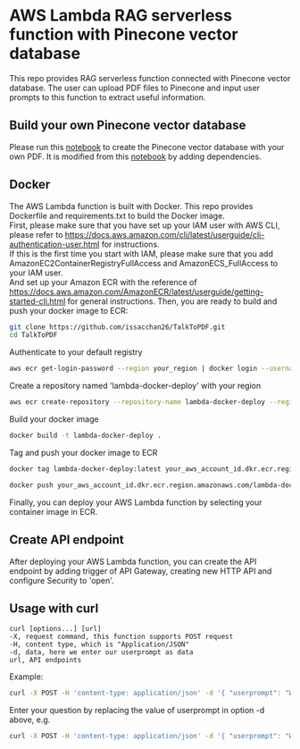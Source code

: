 # AWS Lambda RAG serverless function with Pinecone vector database
This repo provides RAG serverless function connected with Pinecone vector database. The user can upload PDF files to Pinecone and input user prompts to this function to extract useful information.

## Build your own Pinecone vector database
Please run this [notebook](https://colab.research.google.com/drive/16Dj6xKIqDUL9Csu5tAEeo3n7x10h0tvZ?usp=sharing) to create the Pinecone vector database with your own PDF. It is modified from this [notebook](https://github.com/gkamradt/langchain-tutorials/blob/main/data_generation/Ask%20A%20Book%20Questions.ipynb) by adding dependencies.

## Docker
The AWS Lambda function is built with Docker. This repo provides Dockerfile and requirements.txt to build the Docker image.  
First, please make sure that you have set up your IAM user with AWS CLI, please refer to https://docs.aws.amazon.com/cli/latest/userguide/cli-authentication-user.html for instructions.  
If this is the first time you start with IAM, please make sure that you add AmazonEC2ContainerRegistryFullAccess and AmazonECS_FullAccess to your IAM user.  
And set up your Amazon ECR with the reference of https://docs.aws.amazon.com/AmazonECR/latest/userguide/getting-started-cli.html for general instructions. Then, you are ready to build and push your docker image to ECR:  
```bash
git clone https://github.com/issacchan26/TalkToPDF.git
cd TalkToPDF
```
Authenticate to your default registry
```bash
aws ecr get-login-password --region your_region | docker login --username AWS --password-stdin your_aws_account_id.dkr.ecr.region.amazonaws.com
```
Create a repository named 'lambda-docker-deploy' with your region
```bash
aws ecr create-repository --repository-name lambda-docker-deploy --region your_region
```
Build your docker image
```bash
docker build -t lambda-docker-deploy .
```
Tag and push your docker image to ECR
```bash
docker tag lambda-docker-deploy:latest your_aws_account_id.dkr.ecr.region.amazonaws.com/lambda-docker-deploy:latest
```
```bash
docker push your_aws_account_id.dkr.ecr.region.amazonaws.com/lambda-docker-deploy:latest
```
Finally, you can deploy your AWS Lambda function by selecting your container image in ECR.
## Create API endpoint
After deploying your AWS Lambda function, you can create the API endpoint by adding trigger of API Gateway, creating new HTTP API and configure Security to 'open'.
## Usage with curl
```
curl [options...] [url]  
-X, request command, this function supports POST request  
-H, content type, which is "Application/JSON"  
-d, data, here we enter our userprompt as data  
url, API endpoints  
```
Example:
```bash
curl -X POST -H 'content-type: application/json' -d '{ "userprompt": "Who published Retrieval-Augmented Generation for Knowledge-Intensive NLP Tasks?" }' https://your_api_endpoints_of_talktopdf/ 
```
Enter your question by replacing the value of userprompt in option -d above, e.g.
```bash
curl -X POST -H 'content-type: application/json' -d '{ "userprompt": "What is RAG?" }' https://your_api_endpoints_of_talktopdf/
```
